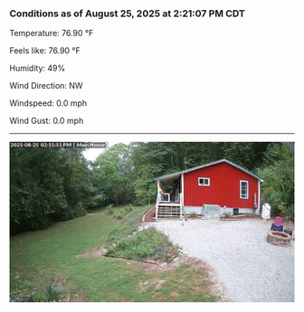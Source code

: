 ### Conditions as of August 25, 2025 at 2:21:07 PM CDT 

Temperature: 76.90 &deg;F

Feels like: 76.90 &deg;F

Humidity: 49%

Wind Direction: NW

Windspeed: 0.0 mph

Wind Gust: 0.0 mph

---

<img src="./images/latest.jpeg"/>

